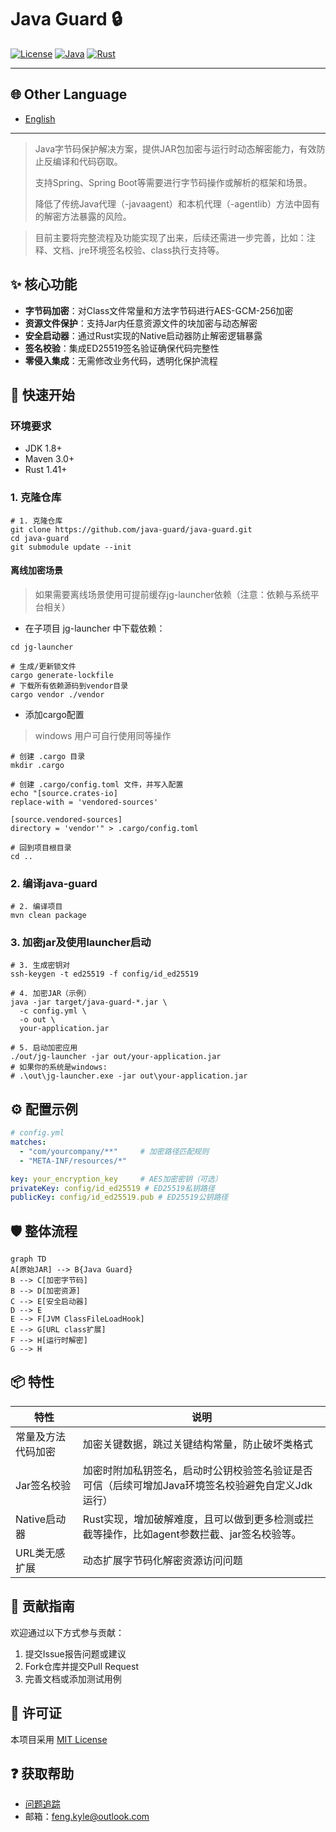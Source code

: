 # Java Guard 🔒

[![License](https://img.shields.io/badge/License-MIT-blue.svg)](LICENSE)
[![Java](https://img.shields.io/badge/Java-8%2B-orange)](https://java.com)
[![Rust](https://img.shields.io/badge/Rust-1.41+-red)](https://rust-lang.org)

---
## 🌐 Other Language
- [English](README.en.md)
---

> Java字节码保护解决方案，提供JAR包加密与运行时动态解密能力，有效防止反编译和代码窃取。
>
> 支持Spring、Spring Boot等需要进行字节码操作或解析的框架和场景。
>
> 降低了传统Java代理（-javaagent）和本机代理（-agentlib）方法中固有的解密方法暴露的风险。
> 

> 目前主要将完整流程及功能实现了出来，后续还需进一步完善，比如：注释、文档、jre环境签名校验、class执行支持等。
>

## ✨ 核心功能
- **字节码加密**：对Class文件常量和方法字节码进行AES-GCM-256加密
- **资源文件保护**：支持Jar内任意资源文件的块加密与动态解密
- **安全启动器**：通过Rust实现的Native启动器防止解密逻辑暴露
- **签名校验**：集成ED25519签名验证确保代码完整性
- **零侵入集成**：无需修改业务代码，透明化保护流程

## 🚀 快速开始
### 环境要求
- JDK 1.8+
- Maven 3.0+
- Rust 1.41+

### 1. 克隆仓库
```shell
# 1. 克隆仓库
git clone https://github.com/java-guard/java-guard.git
cd java-guard
git submodule update --init
```

#### 离线加密场景
> 如果需要离线场景使用可提前缓存jg-launcher依赖（注意：依赖与系统平台相关）
> 

* 在子项目 jg-launcher 中下载依赖：

```shell
cd jg-launcher

# 生成/更新锁文件
cargo generate-lockfile
# 下载所有依赖源码到vendor目录
cargo vendor ./vendor
```

* 添加cargo配置
> windows 用户可自行使用同等操作
```shell
# 创建 .cargo 目录
mkdir .cargo

# 创建 .cargo/config.toml 文件，并写入配置
echo "[source.crates-io]
replace-with = 'vendored-sources'

[source.vendored-sources]
directory = 'vendor'" > .cargo/config.toml

# 回到项目根目录
cd ..
```

### 2. 编译java-guard
```shell
# 2. 编译项目
mvn clean package
```

### 3. 加密jar及使用launcher启动
```shell
# 3. 生成密钥对
ssh-keygen -t ed25519 -f config/id_ed25519

# 4. 加密JAR（示例）
java -jar target/java-guard-*.jar \
  -c config.yml \
  -o out \
  your-application.jar

# 5. 启动加密应用
./out/jg-launcher -jar out/your-application.jar
# 如果你的系统是windows:
# .\out\jg-launcher.exe -jar out\your-application.jar
```

## ⚙️ 配置示例
```yaml
# config.yml
matches: 
  - "com/yourcompany/**"     # 加密路径匹配规则
  - "META-INF/resources/*"

key: your_encryption_key     # AES加密密钥（可选）
privateKey: config/id_ed25519 # ED25519私钥路径
publicKey: config/id_ed25519.pub # ED25519公钥路径
```

## 🛡️ 整体流程
```mermaid
graph TD
A[原始JAR] --> B{Java Guard}
B --> C[加密字节码]
B --> D[加密资源]
C --> E[安全启动器]
D --> E
E --> F[JVM ClassFileLoadHook]
E --> G[URL class扩展]
F --> H[运行时解密]
G --> H
```

## 📦 特性
| 特性        | 说明                                                   |
|-----------|------------------------------------------------------|
| 常量及方法代码加密 | 加密关键数据，跳过关键结构常量，防止破坏类格式                              |
| Jar签名校验   | 加密时附加私钥签名，启动时公钥校验签名验证是否可信（后续可增加Java环境签名校验避免自定义Jdk运行） |
| Native启动器 | Rust实现，增加破解难度，且可以做到更多检测或拦截等操作，比如agent参数拦截、jar签名校验等。  |
| URL类无感扩展  | 动态扩展字节码化解密资源访问问题                                     |

## 🤝 贡献指南
欢迎通过以下方式参与贡献：
1. 提交Issue报告问题或建议
2. Fork仓库并提交Pull Request
3. 完善文档或添加测试用例

[//]: # (因为暂时还没写贡献规范 -_-)
[//]: # (请阅读[贡献规范]&#40;CONTRIBUTING.md&#41;了解详细流程。)

## 📜 许可证
本项目采用 [MIT License](LICENSE)

## ❓ 获取帮助
- [问题追踪](https://github.com/java-guard/java-guard/issues)
- 邮箱：feng.kyle@outlook.com